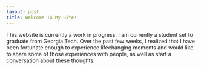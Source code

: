 ```yaml
---
layout: post
title: Welcome To My Site! 
---
```


This website is currently a work in progress. I am currently a student set to graduate from Georgia Tech. Over the past few weeks, I realized that I have been fortunate enough to experience lifechanging moments and would like to share some of those experiences with people, as well as start a conversation about these thoughts. 
